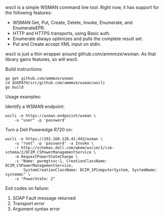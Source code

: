 wscli is a simple WSMAN command line tool.  Right now, it has support for
the following features:

* WSMAN Get, Put, Create, Delete, Invoke, Enumerate, and EnumerateEPR.
* HTTP and HTTPS transports, using Basic auth.
* Enumerate always optimizes and pulls the complete result set.
* Put and Create accept XML input on stdin.


wscli is just a thin wrapper around github.com/ammmze/wsman.  As
that library gains features, so will wscli.

Build instructions:

    go get github.com/ammmze/wsman
    cd $GOPATH/src/github.com/ammmze/wsman/wscli
    go build

Usage examples:

Identify a WSMAN endpoint:

    wscli -e https://wsman.endpoiint/wsman \
        -u "user" -p 'password'

Turn a Dell Poweredge R720 on:

    wscli -e https://192.168.128.41:443/wsman \
        -u "root" -p 'password' -a Invoke \
        -r http://schemas.dell.com/wbem/wscim/1/cim-schema/2/DCIM_CSPowerManagementService \
        -m RequestPowerStateChange \
        -s "Name: pwrmgtsvc:1, CreationClassName: DCIM_CSPowerManagementService,
            SystemCreationClassName: DCIM_SPComputerSystem, SystemName: systemmc" \
        -x "PowerState: 2"

Exit codes on failure:

1. SOAP Fault message returned
2. Transport error
3. Argument syntax error
